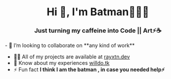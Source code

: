 <h1 align="center">Hi 👋, I'm Batman🦹🏻‍♂️</h1>
<h3 align="center">Just turning my caffeine into Code || Art⚡☕</h3>
- 👯 I’m looking to collaborate on **any kind of work**

- 👨‍💻 All of my projects are available at [rayxtn.dev](rayxtn.dev)
- 📄 Know about my experiences [willdo.tk](willdo.tk)
- ⚡ Fun fact **I think I am the batman , in case you needed help⚡**
